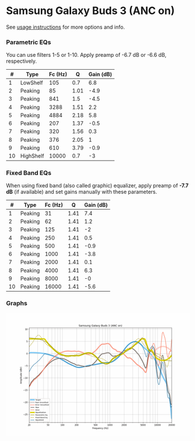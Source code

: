 # Samsung Galaxy Buds 3 (ANC on)
See [usage instructions](https://github.com/jaakkopasanen/AutoEq#usage) for more options and info.

### Parametric EQs
You can use filters 1-5 or 1-10. Apply preamp of -6.7 dB or -6.6 dB, respectively.

|   # | Type      |   Fc (Hz) |    Q |   Gain (dB) |
|-----|-----------|-----------|------|-------------|
|   1 | LowShelf  |       105 | 0.7  |         6.8 |
|   2 | Peaking   |        85 | 1.01 |        -4.9 |
|   3 | Peaking   |       841 | 1.5  |        -4.5 |
|   4 | Peaking   |      3288 | 1.51 |         2.2 |
|   5 | Peaking   |      4884 | 2.18 |         5.8 |
|   6 | Peaking   |       207 | 1.37 |        -0.5 |
|   7 | Peaking   |       320 | 1.56 |         0.3 |
|   8 | Peaking   |       376 | 2.05 |         1   |
|   9 | Peaking   |       610 | 3.79 |        -0.9 |
|  10 | HighShelf |     10000 | 0.7  |        -3   |

### Fixed Band EQs
When using fixed band (also called graphic) equalizer, apply preamp of **-7.7 dB** (if available) and set gains manually with these parameters.

|   # | Type    |   Fc (Hz) |    Q |   Gain (dB) |
|-----|---------|-----------|------|-------------|
|   1 | Peaking |        31 | 1.41 |         7.4 |
|   2 | Peaking |        62 | 1.41 |         1.2 |
|   3 | Peaking |       125 | 1.41 |        -2   |
|   4 | Peaking |       250 | 1.41 |         0.5 |
|   5 | Peaking |       500 | 1.41 |        -0.9 |
|   6 | Peaking |      1000 | 1.41 |        -3.8 |
|   7 | Peaking |      2000 | 1.41 |         0.1 |
|   8 | Peaking |      4000 | 1.41 |         6.3 |
|   9 | Peaking |      8000 | 1.41 |        -0   |
|  10 | Peaking |     16000 | 1.41 |        -5.6 |

### Graphs
![](./Samsung%20Galaxy%20Buds%203%20(ANC%20on).png)
